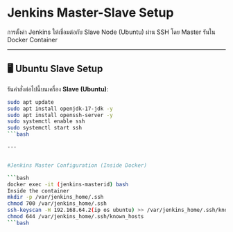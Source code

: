 # Jenkins Master-Slave Setup

การตั้งค่า Jenkins ให้เชื่อมต่อกับ Slave Node (Ubuntu) ผ่าน SSH โดย Master รันใน Docker Container

---

## 🖥️ Ubuntu Slave Setup

รันคำสั่งต่อไปนี้บนเครื่อง **Slave (Ubuntu)**:

```bash
sudo apt update
sudo apt install openjdk-17-jdk -y
sudo apt install openssh-server -y
sudo systemctl enable ssh
sudo systemctl start ssh
```bash

---


#Jenkins Master Configuration (Inside Docker)

```bash
docker exec -it (jenkins-masterid) bash
Inside the container
mkdir -p /var/jenkins_home/.ssh
chmod 700 /var/jenkins_home/.ssh
ssh-keyscan -H 192.168.64.2(ip os ubuntu) >> /var/jenkins_home/.ssh/known_hosts
chmod 644 /var/jenkins_home/.ssh/known_hosts
```bash

